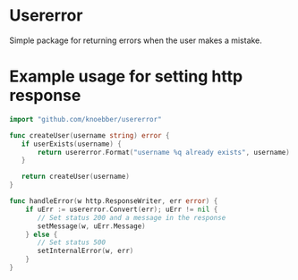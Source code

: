 # Usererror

Simple package for returning errors when the user makes a mistake.

# Example usage for setting http response
 
```go
import "github.com/knoebber/usererror"

func createUser(username string) error {
   if userExists(username) {
       return usererror.Format("username %q already exists", username)
   }

   return createUser(username)
}

func handleError(w http.ResponseWriter, err error) {
	if uErr := usererror.Convert(err); uErr != nil {
       // Set status 200 and a message in the response
       setMessage(w, uErr.Message)
    } else {
       // Set status 500
	   setInternalError(w, err)
    }
}
```
